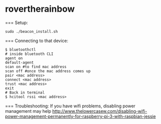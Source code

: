 # rovertherainbow

===
Setup:
```
sudo ./beacon_install.sh
```

===
Connecting to that device:
```
$ bluetoothctl
# inside bluetooth CLI
agent on
default-agent
scan on #to find mac address
scan off #once the mac address comes up
pair <mac address>
connect <mac address>
trust <mac address>
exit
# Back in terminal
$ hcitool rssi <mac address>
```

===
Troubleshooting:
If you have wifi problems, disabling power management may help
http://www.thelowercasew.com/disabling-wifi-power-management-permanently-for-raspberry-pi-3-with-raspbian-jessie

